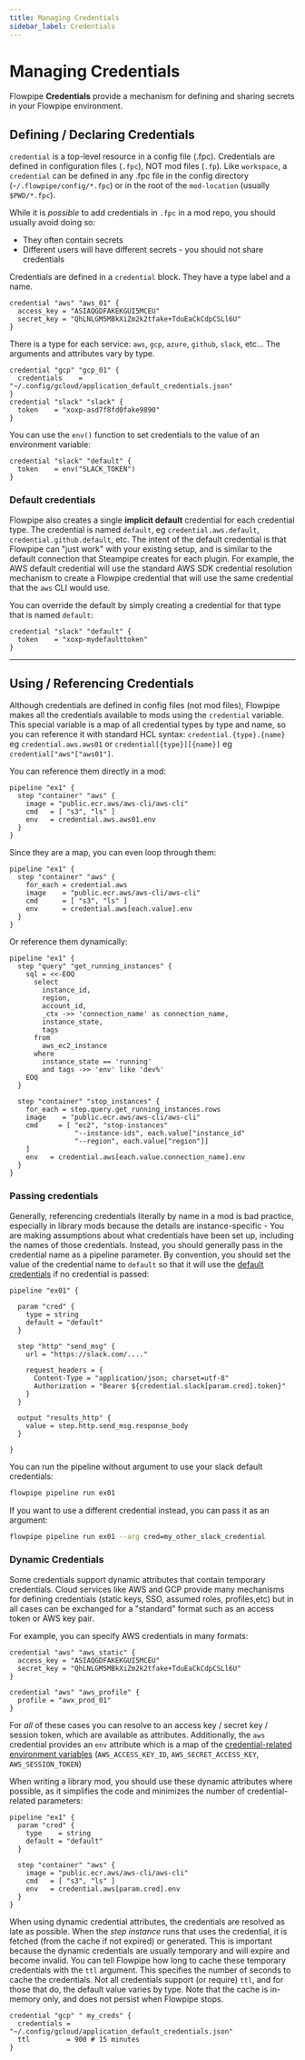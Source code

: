 ```yaml
---
title: Managing Credentials
sidebar_label: Credentials
---
```


# Managing Credentials

Flowpipe **Credentials** provide a mechanism for defining and sharing secrets in your Flowpipe environment.


## Defining / Declaring  Credentials
`credential` is a top-level resource in a config file (.fpc). Credentials are defined in configuration files (`.fpc`), NOT mod files (`.fp`).  Like `workspace`, a `credential` can be defined in any .fpc file in the config directory (`~/.flowpipe/config/*.fpc`) or in the root of the `mod-location` (usually `$PWD/*.fpc`). 

While it is *possible* to add credentials in `.fpc` in a mod repo, you should usually avoid doing so:
  - They often contain secrets
  - Different users will have different secrets - you should not share credentials

Credentials are defined in a `credential` block.  They have a type label and a name.

```hcl
credential "aws" "aws_01" {
  access_key = "ASIAQGDFAKEKGUI5MCEU"
  secret_key = "QhLNLGM5MBkXiZm2k2tfake+TduEaCkCdpCSLl6U"
}
```

There is a type for each service:  `aws`, `gcp`, `azure`, `github`, `slack`, etc...  The arguments and attributes vary by type. 

```hcl
credential "gcp" "gcp_01" {
  credentials    = "~/.config/gcloud/application_default_credentials.json"
}
credential "slack" "slack" {
  token    = "xoxp-asd7f8fd0fake9890"
}
```


You can use the `env()` function to set credentials to the value of an environment variable:
```hcl
credential "slack" "default" {
  token    = env("SLACK_TOKEN")
}
```

### Default credentials
Flowpipe also creates a single **implicit default** credential for each credential type.  The credential is named `default`, eg `credential.aws.default`, `credential.github.default`, etc.  The intent of the default credential is that Flowpipe can "just work" with your existing setup, and is similar to the default connection that Steampipe creates for each plugin.  For example, the AWS default credential will use the standard AWS SDK credential resolution mechanism to create a Flowpipe credential that will use the same credential that the `aws` CLI would use. 

You can override the default by simply creating a credential for that type that is named `default`:

```hcl
credential "slack" "default" {
  token    = "xoxp-mydefaulttoken"
}
```

<!--
You can also turn off the implicit default credentials by passing `--implicit-credentials=false` to the Flowpipe command:

```bash
flowpipe server --implicit-credentials=false
```
-->

----

## Using / Referencing Credentials 

Although credentials are defined in config files (not mod files), Flowpipe makes all the credentials available to mods using the `credential` variable.  This special variable is a map of all credential types by type and name, so you can reference it with standard HCL syntax: `credential.{type}.{name}` eg `credential.aws.aws01` or `credential[{type}][{name}]` eg `credential["aws"["aws01"]`.

You can reference them directly in a mod:
```hcl
pipeline "ex1" {
  step "container" "aws" {
    image = "public.ecr.aws/aws-cli/aws-cli"
    cmd   = [ "s3", "ls" ]
    env   = credential.aws.aws01.env
  } 
}
```

Since they are a map, you can even loop through them:

```hcl
pipeline "ex1" {
  step "container" "aws" {
    for_each = credential.aws
    image    = "public.ecr.aws/aws-cli/aws-cli"
    cmd      = [ "s3", "ls" ]
    env      = credential.aws[each.value].env
  } 
}
```

Or reference them dynamically:
<!--
 - this can be especially useful when [importing](#importing-credentials) Steampipe credentials:
-->

```hcl
pipeline "ex1" {
  step "query" "get_running_instances" {
    sql = <<-EOQ
      select
        instance_id,
        region,
        account_id,
        _ctx ->> 'connection_name' as connection_name,
        instance_state,
        tags
      from
        aws_ec2_instance
      where
        instance_state == 'running'
        and tags ->> 'env' like 'dev%'
    EOQ
  }

  step "container" "stop_instances" {
    for_each = step.query.get_running_instances.rows
    image    = "public.ecr.aws/aws-cli/aws-cli"
    cmd     = [ "ec2", "stop-instances" 
                "--instance-ids", each.value["instance_id"
                "--region", each.value["region"]]
    ]
    env   = credential.aws[each.value.connection_name].env
  } 
}
```

### Passing credentials
Generally, referencing credentials literally by name in a mod is bad practice, especially in library mods because the details are instance-specific - You are making assumptions about what credentials have been set up, including the names of those credentials.  Instead, you should generally pass in the credential name as a pipeline parameter.  By convention, you should set the value of the credential name to `default` so that it will use the [default credentials](#default-credentials) if no credential is passed:

```hcl
pipeline "ex01" {

  param "cred" {
    type = string
    default = "default"
  }

  step "http" "send_msg" {
    url = "https://slack.com/...."
    
    request_headers = {
      Content-Type = "application/json; charset=utf-8"
      Authorization = "Bearer ${credential.slack[param.cred].token}"
    }
  }

  output "results_http" {
    value = step.http.send_msg.response_body
  }

}
```

You can run the pipeline without argument to use your slack default credentials:

```bash
flowpipe pipeline run ex01
```

If you want to use a different credential instead, you can pass it as an argument:

```bash
flowpipe pipeline run ex01 --arg cred=my_other_slack_credential
```


### Dynamic Credentials

Some credentials support dynamic attributes that contain temporary credentials.  Cloud services like AWS and GCP provide many mechanisms for defining credentials (static keys, SSO, assumed roles, profiles,etc) but in all cases can be exchanged for a "standard" format such as an access token or AWS key pair.

For example, you can specify AWS credentials in many formats:
```hcl
credential "aws" "aws_static" {
  access_key = "ASIAQGDFAKEKGUI5MCEU"
  secret_key = "QhLNLGM5MBkXiZm2k2tfake+TduEaCkCdpCSLl6U"
}

credential "aws" "aws_profile" {
  profile = "awx_prod_01"
}

```

For *all* of these cases you can resolve to an access key / secret key / session token, which are available as attributes. Additionally, the `aws` credential provides an `env` attribute which is a map of the [credential-related environment variables](https://docs.aws.amazon.com/sdk-for-php/v3/developer-guide/guide_credentials_environment.html) (`AWS_ACCESS_KEY_ID`, `AWS_SECRET_ACCESS_KEY`, `AWS_SESSION_TOKEN`) 

When writing a library mod, you should use these dynamic attributes where possible, as it simplifies the code and minimizes the number of credential-related parameters:

```hcl
pipeline "ex1" {
  param "cred" {
    type    = string
    default = "default"
  }

  step "container" "aws" {
    image = "public.ecr.aws/aws-cli/aws-cli"
    cmd   = [ "s3", "ls" ]
    env   = credential.aws[param.cred].env
  } 
}
```

When using dynamic credential attributes, the credentials are resolved as late as possible.  When the *step instance* runs that uses the credential, it is fetched (from the cache if not expired) or generated.  This is important because the dynamic credentials are usually temporary and will expire and become invalid. You can tell Flowpipe how long to cache these temporary credentials with the `ttl` argument.  This specifies the number of seconds to cache the credentials.  Not all credentials support (or require) `ttl`, and for those that do, the default value varies by type.  Note that the cache is in-memory only, and does not persist when Flowpipe stops.

```hcl
credential "gcp" " my_creds" {
  credentials = "~/.config/gcloud/application_default_credentials.json"
  ttl         = 900 # 15 minutes
}
```
